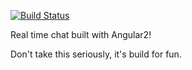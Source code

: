 [![Build Status](https://travis-ci.org/ericmdantas/ng2-chat.svg)](https://travis-ci.org/ericmdantas/ng2-chat)

Real time chat built with Angular2!

Don't take this seriously, it's build for fun.
